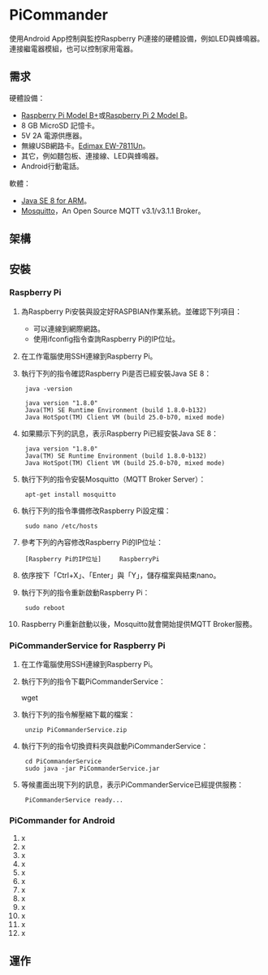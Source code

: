 # PiCommander
使用Android App控制與監控Raspberry Pi連接的硬體設備，例如LED與蜂鳴器。連接繼電器模組，也可以控制家用電器。

## 需求
硬體設備：

* [Raspberry Pi Model B+](http://www.raspberrypi.org/products/model-b-plus/)或[Raspberry Pi 2 Model B](http://www.raspberrypi.org/products/raspberry-pi-2-model-b/)。
* 8 GB MicroSD 記憶卡。
* 5V 2A 電源供應器。
* 無線USB網路卡。[Edimax EW-7811Un](http://www.edimax.com/tw/produce_detail.php?pd_id=301&pl1_id=24&pl2_id=116)。
* 其它，例如麵包板、連接線、LED與蜂鳴器。
* Android行動電話。

軟體：

* [Java SE 8 for ARM](http://www.oracle.com/technetwork/java/javase/downloads/jdk8-arm-downloads-2187472.html)。
* [Mosquitto](http://mosquitto.org/)，An Open Source MQTT v3.1/v3.1.1 Broker。

## 架構

## 安裝

### Raspberry Pi

1. 為Raspberry Pi安裝與設定好RASPBIAN作業系統。並確認下列項目：

	* 可以連線到網際網路。
	* 使用ifconfig指令查詢Raspberry Pi的IP位址。

2. 在工作電腦使用SSH連線到Raspberry Pi。
3. 執行下列的指令確認Raspberry Pi是否已經安裝Java SE 8：

		java -version
		
		java version "1.8.0"		Java(TM) SE Runtime Environment (build 1.8.0-b132)		Java HotSpot(TM) Client VM (build 25.0-b70, mixed mode)

4. 如果顯示下列的訊息，表示Raspberry Pi已經安裝Java SE 8：

		java version "1.8.0"		Java(TM) SE Runtime Environment (build 1.8.0-b132)		Java HotSpot(TM) Client VM (build 25.0-b70, mixed mode)

5. 執行下列的指令安裝Mosquitto（MQTT Broker Server）：

		apt-get install mosquitto

5. 執行下列的指令準備修改Raspberry Pi設定檔：

		sudo nano /etc/hosts

6. 參考下列的內容修改Raspberry Pi的IP位址：

		[Raspberry Pi的IP位址]		RaspberryPi

7. 依序按下「Ctrl+X」、「Enter」與「Y」，儲存檔案與結束nano。
8. 執行下列的指令重新啟動Raspberry Pi：

		sudo reboot

9. Raspberry Pi重新啟動以後，Mosquitto就會開始提供MQTT Broker服務。

### PiCommanderService for Raspberry Pi

1. 在工作電腦使用SSH連線到Raspberry Pi。
2. 執行下列的指令下載PiCommanderService：

	wget 

3. 執行下列的指令解壓縮下載的檔案：

		unzip PiCommanderService.zip

4. 執行下列的指令切換資料夾與啟動PiCommanderService：

		cd PiCommanderService
		sudo java -jar PiCommanderService.jar

5. 等候畫面出現下列的訊息，表示PiCommanderService已經提供服務：

		PiCommanderService ready...

### PiCommander for Android

1. x
2. x
3. x
4. x
5. x
6. x
7. x
8. x
9. x
10. x
11. x
12. x

## 運作
